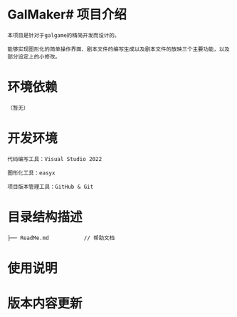 # GalMaker# 项目介绍
    本项目是针对于galgame的精简开发而设计的。
 
    能够实现图形化的简单操作界面、剧本文件的编写生成以及剧本文件的放映三个主要功能，以及部分设定上的小修改。
 
# 环境依赖
    （暂无）

# 开发环境
    代码编写工具：Visual Studio 2022
    
    图形化工具：easyx
    
    项目版本管理工具：GitHub & Git
    
# 目录结构描述
    ├── ReadMe.md           // 帮助文档
    
  
 
# 使用说明
 
 
# 版本内容更新

 
